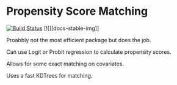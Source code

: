 # Propensity Score Matching

[![Build Status](https://github.com/eohne/PSMatching.jl/actions/workflows/CI.yml/badge.svg?branch=master)](https://github.com/eohne/PSMatching.jl/actions/workflows/CI.yml?query=branch%3Amaster) [![][docs-stable-img]]

Proabbly not the most efficient package but does the job.  

Can use Logit or Probit regression to calculate propensity scores.  

Allows for some exact matching on covariates.  

Uses a fast KDTrees for matching.  